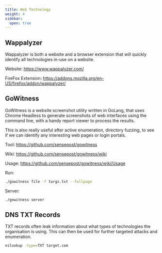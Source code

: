 ```yaml
---
title: Web Technology
weight: 4
sidebar:
  open: true
---
```

## Wappalyzer
Wappalyzer is both a website and a browser extension that will quickly identify all technologies in-use on a website.

Website: https://www.wappalyzer.com/ 

FireFox Extension: https://addons.mozilla.org/en-US/firefox/addon/wappalyzer/

## GoWitness
GoWitness is a website screenshot utility written in GoLang, that uses Chrome Headless to generate screenshots of web interfaces using the command line, with a handy report viewer to process the results.

This is also really useful after active enumeration, directory fuzzing, to see if we can identify any interesting web pages or login portals. 

Tool: https://github.com/sensepost/gowitness

Wiki: https://github.com/sensepost/gowitness/wiki 

Usage: https://github.com/sensepost/gowitness/wiki/Usage

Run:
```bash
./gowitness file -f targs.txt --fullpage
```
Server:
```bash
./gowitness server 
```

## DNS TXT Records
TXT records often leak information about what types of technologies the organisation is using. This can then be used for further targeted attacks and enumeration.
```bash
nslookup -type=TXT target.com
```